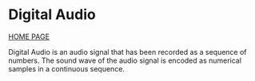 # Digital Audio

[HOME PAGE](README.md)

Digital Audio is an audio signal that has been recorded as a sequence of numbers. The sound wave of the audio signal is encoded as numerical samples in a continuous sequence.
